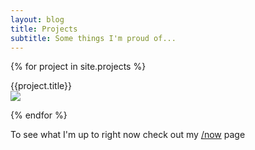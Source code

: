 ```yaml
---
layout: blog
title: Projects
subtitle: Some things I'm proud of...
---
```


{% for project in site.projects %}

<div class="projectbox" style="background: 
linear-gradient(
rgba(0, 0, 0, 0.5),
rgba(0, 0, 0, 0.5)
),
url({{project.heroimage}});">
<a href="{{project.url}}"><div class="projectinner"></div></a></div><div class="projecttitle">{{project.title}}</div>

<div class="projectdiv">
<img src="{{project.heroimage"}} />
</div>


{% endfor %}

To see what I'm up to right now check out my [/now](/now) page
